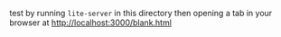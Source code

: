 test by running `lite-server` in this directory
then opening a tab in your browser at [http://localhost:3000/blank.html](http://localhost:3000/blank.html) 